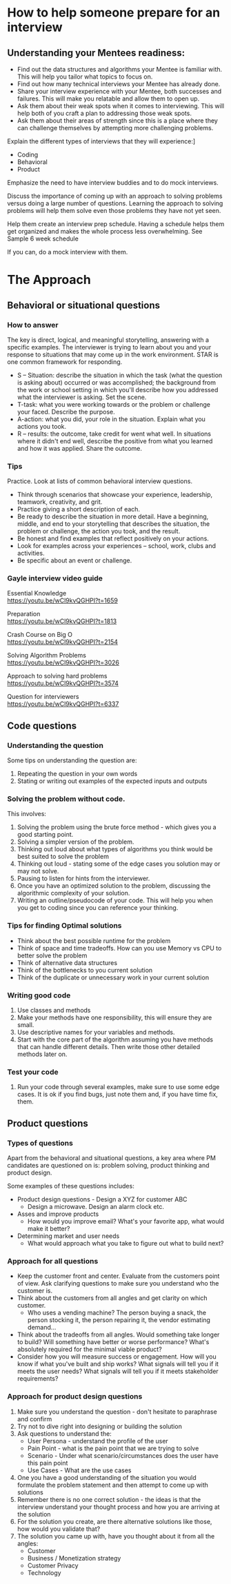 # How to help someone prepare for an interview

## Understanding your Mentees readiness:

* Find out the data structures and algorithms your Mentee is familiar with. This will help you tailor what topics to focus on.
* Find out how many technical interviews your Mentee has already done.
* Share your interview experience with your Mentee, both successes and failures. This will make you relatable and allow them to open up.
* Ask them about their weak spots when it comes to interviewing. This will help both of you craft a plan to addressing those weak spots.
* Ask them about their areas of strength since this is a place where they can challenge themselves by attempting more challenging problems.

Explain the different types of interviews that they will experience:]

* Coding
* Behavioral
* Product

Emphasize the need to have interview buddies and to do mock interviews.

Discuss the importance of coming up with an approach to solving problems versus doing a large number of questions. Learning the approach to solving problems will help them solve even those problems they have not yet seen.

Help them create an interview prep schedule. Having a schedule helps them get organized and makes the whole process less overwhelming. See Sample 6 week schedule

If you can, do a mock interview with them.

# The Approach

## Behavioral or situational questions

### How to answer

The key is direct, logical, and meaningful storytelling, answering with a specific examples. The interviewer is trying to learn about you and your response to situations that may come up in the work environment. STAR is one common framework for responding.

* S – Situation: describe the situation in which the task (what the question is asking about) occurred or was accomplished; the background from the work or school setting in which you'll describe how you addressed what the interviewer is asking. Set the scene.
* T-task: what you were working towards or the problem or challenge your faced. Describe the purpose.
* A-action: what you did, your role in the situation. Explain what you actions you took.
* R – results: the outcome, take credit for went what well. In situations where it didn't end well, describe the positive from what you learned and how it was applied. Share the outcome.

### Tips

Practice. Look at lists of common behavioral interview questions.

* Think through scenarios that showcase your experience, leadership, teamwork, creativity, and grit.
* Practice giving a short description of each.
* Be ready to describe the situation in more detail. Have a beginning, middle, and end to your storytelling that describes the situation, the problem or challenge, the action you took, and the result.
* Be honest and find examples that reflect positively on your actions.
* Look for examples across your experiences – school, work, clubs and activities.
* Be specific about an event or challenge.

### Gayle interview video guide

Essential Knowledge  
https://youtu.be/wCl9kvQGHPI?t=1659

Preparation  
https://youtu.be/wCl9kvQGHPI?t=1813

Crash Course on Big O  
https://youtu.be/wCl9kvQGHPI?t=2154

Solving Algorithm Problems  
https://youtu.be/wCl9kvQGHPI?t=3026

Approach to solving hard problems  
https://youtu.be/wCl9kvQGHPI?t=3574

Question for interviewers  
https://youtu.be/wCl9kvQGHPI?t=6337

## Code questions

### Understanding the question

Some tips on understanding the question are:

1. Repeating the question in your own words
2. Stating or writing out examples of the expected inputs and outputs
	
### Solving the problem without code.

This involves:

1. Solving the problem using the brute force method - which  gives you a good starting point.
2. Solving a simpler version of the problem.
3. Thinking out loud about what types of algorithms you think would be best suited to solve the problem
4. Thinking out loud - stating some of the edge cases you solution may or may not solve.
5. Pausing to listen for hints from the interviewer.
6. Once you have an optimized solution to the problem, discussing the algorithmic complexity of your solution.
7. Writing an outline/pseudocode of your code. This will help you when you get to coding since you can reference your thinking.

### Tips for finding Optimal solutions

* Think about the best possible runtime for the problem
* Think of space and time tradeoffs. How can you use Memory vs CPU to better solve the problem
* Think of alternative data structures
* Think of the bottlenecks to you current solution
* Think of the duplicate or unnecessary work in your current solution

### Writing good code

1. Use classes and methods
2. Make your methods have one responsibility, this will ensure they are small.
3. Use descriptive names for your variables and methods.
4. Start with the core part of the algorithm assuming you have methods that can handle different details. Then write those other detailed methods later on.
	
### Test your code

1. Run your code through  several examples, make sure to use some edge cases. It is ok if you find bugs, just note them and, if you have time fix, them.

## Product questions

### Types of questions

Apart from the behavioral and situational questions, a key area where PM candidates are questioned on is: problem solving, product thinking and product design.

Some examples of these questions includes:

* Product design questions - Design a XYZ for customer ABC
  * Design a microwave. Design an alarm clock etc.
* Asses and improve products
  * How would you improve email? What's your favorite app, what would make it better?
* Determining market and user needs
  * What would approach what you take to figure out what to build next?

### Approach for all questions

* Keep the customer front and center. Evaluate from the customers point of view. Ask clarifying questions to make sure you understand who the customer is.
* Think about the customers from all angles and get clarity on which customer.
     * Who uses a vending machine? The person buying a snack, the person stocking it, the person repairing it, the vendor estimating demand...
* Think about the tradeoffs from all angles. Would something take longer to build? Will something have better or worse performance? What's absolutely required for the minimal viable product?
* Consider how you will measure success or engagement. How will you know if what you've built and ship works? What signals will tell you if it meets the user needs? What signals will tell you if it meets stakeholder requirements?

### Approach for product design questions

1. Make sure you understand the question - don't hesitate to paraphrase and confirm
2. Try not to dive right into designing or building the solution
3. Ask questions to understand the:
	 * User Persona - understand the profile of the user
	 * Pain Point - what is the pain point that we are trying to solve
	 * Scenario - Under what scenario/circumstances does the user have this pain point
	 * Use Cases - What are the use cases
4. One you have a good understanding of the situation you would formulate the problem statement and then attempt to come up with solutions
5. Remember there is no one correct solution - the ideas is that the interview understand your thought process and how you are arriving at the solution
6. For the solution you create, are there alternative solutions like those, how would you validate that?
7. The solution you came up with, have you thought about it from all the angles:
	 * Customer
	 * Business / Monetization strategy
	 * Customer Privacy
	 * Technology